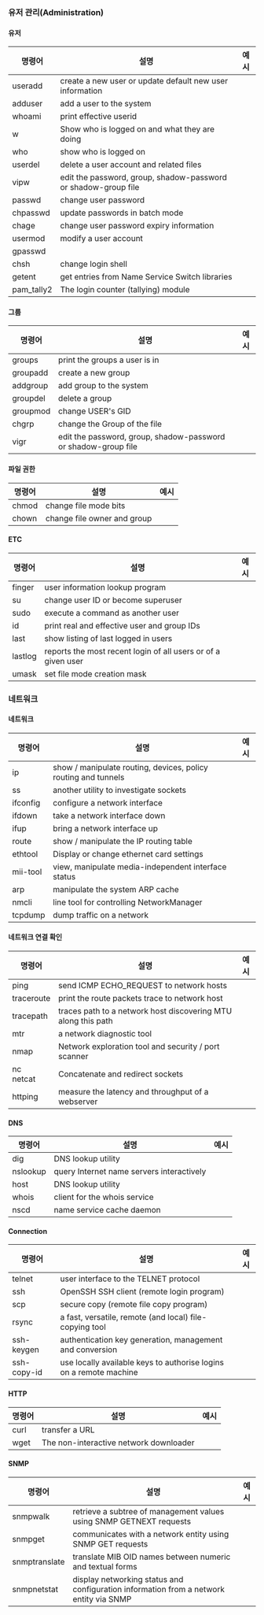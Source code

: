 ### 유저 관리(Administration)

#### 유저
| 명령어 | 설명 | 예시 | 
|---|---|---|
| useradd | create a new user or update default new user information |  |
| adduser | add a user to the system |  |
| whoami | print effective userid |  |
| w | Show who is logged on and what they are doing |  |
| who | show who is logged on |  |
| userdel | delete a user account and related files |  |
| vipw | edit the password, group, shadow-password or shadow-group file |  |
| passwd | change user password |  |
| chpasswd | update passwords in batch mode |  |
| chage | change user password expiry information |  |
| usermod | modify a user account |  |
| gpasswd |  |  |
| chsh | change login shell |  |
| getent | get entries from Name Service Switch libraries |  |
| pam_tally2 | The login counter (tallying) module |  |

#### 그룹
| 명령어 | 설명 | 예시 | 
|---|---|---|
| groups | print the groups a user is in |  |
| groupadd | create a new group |  |
| addgroup | add group to the system |  |
| groupdel | delete a group |  |
| groupmod | change USER's GID |  |
| chgrp | change the Group of the file |  |
| vigr | edit the password, group, shadow-password or shadow-group file |  |

#### 파일 권한
| 명령어 | 설명 | 예시 | 
|---|---|---|
| chmod | change file mode bits |  |
| chown | change file owner and group |  |

#### ETC
| 명령어 | 설명 | 예시 | 
|---|---|---|
| finger | user information lookup program |  |
| su | change user ID or become superuser |  |
| sudo | execute a command as another user |  |
| id | print real and effective user and group IDs |  |
| last | show listing of last logged in users |  |
| lastlog | reports the most recent login of all users or of a given user |  |
| umask | set file mode creation mask |  |

### 네트워크

#### 네트워크
| 명령어 | 설명 | 예시 | 
|---|---|---|
| ip | show / manipulate routing, devices, policy routing and tunnels |  |
| ss | another utility to investigate sockets |  |
| ifconfig | configure a network interface |  |
| ifdown | take a network interface down |  |
| ifup | bring a network interface up |  |
| route | show / manipulate the IP routing table |  |
| ethtool | Display or change ethernet card settings |  |
| mii-tool | view, manipulate media-independent interface status |  |
| arp | manipulate the system ARP cache |  |
| nmcli | line tool for controlling NetworkManager |  |
| tcpdump | dump traffic on a network |  |

#### 네트워크 연결 확인
| 명령어 | 설명 | 예시 | 
|---|---|---|
| ping | send ICMP ECHO_REQUEST to network hosts |  |
| traceroute | print the route packets trace to network host |  |
| tracepath | traces path to a network host discovering MTU along this path |  |
| mtr | a network diagnostic tool |  |
| nmap | Network exploration tool and security / port scanner |  |
| nc <br/> netcat | Concatenate and redirect sockets |  |
| httping | measure the latency and throughput of a webserver |  |

#### DNS
| 명령어 | 설명 | 예시 | 
|---|---|---|
| dig | DNS lookup utility |  |
| nslookup | query Internet name servers interactively |  |
| host | DNS lookup utility |  |
| whois | client for the whois service |  |
| nscd | name service cache daemon |  |

#### Connection
| 명령어 | 설명 | 예시 | 
|---|---|---|
| telnet | user interface to the TELNET protocol |  |
| ssh | OpenSSH SSH client (remote login program) |  |
| scp | secure copy (remote file copy program) |  |
| rsync | a fast, versatile, remote (and local) file-copying tool |  |
| ssh-keygen | authentication key generation, management and conversion |  |
| ssh-copy-id | use locally available keys to authorise logins on a remote machine |  |

#### HTTP
| 명령어 | 설명 | 예시 | 
|---|---|---|
| curl | transfer a URL |  |
| wget | The non-interactive network downloader | |


#### SNMP

| 명령어 | 설명 | 예시 | 
|---|---|---|
| snmpwalk | retrieve a subtree of management values using SNMP GETNEXT requests |  |
| snmpget | communicates with a network entity using SNMP GET requests |  |
|snmptranslate  | translate MIB OID names between numeric and textual forms |  |
| snmpnetstat | display networking status and configuration information from a network entity via SNMP |  |
